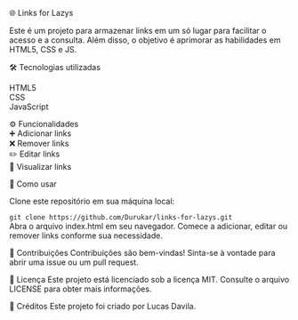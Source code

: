 🌐 Links for Lazys

Este é um projeto para armazenar links em um só lugar para facilitar o acesso e a consulta. Além disso, o objetivo é aprimorar as habilidades em HTML5, CSS e JS.

🛠️ Tecnologias utilizadas

HTML5 <br>
CSS<br>
JavaScript<br>

⚙️ Funcionalidades<br>
➕ Adicionar links<br>
❌ Remover links<br>
✏️ Editar links<br>
👀 Visualizar links<br>

🚀 Como usar<br>

Clone este repositório em sua máquina local:

```git clone https://github.com/Durukar/links-for-lazys.git```<br>
Abra o arquivo index.html em seu navegador.
Comece a adicionar, editar ou remover links conforme sua necessidade.

👥 Contribuições
Contribuições são bem-vindas! Sinta-se à vontade para abrir uma issue ou um pull request.

📝 Licença
Este projeto está licenciado sob a licença MIT. Consulte o arquivo LICENSE para obter mais informações.

🙏 Créditos
Este projeto foi criado por Lucas Davila.
